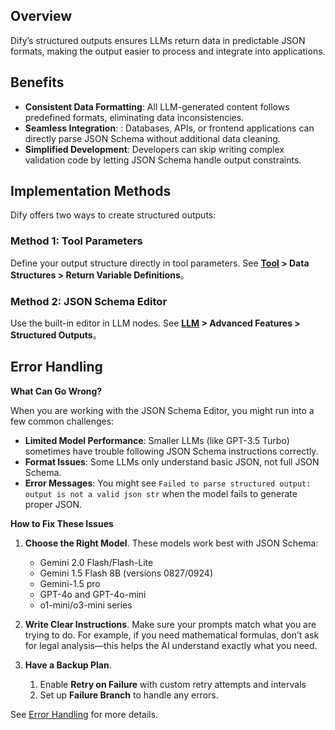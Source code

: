 ## Overview

Dify’s structured outputs ensures LLMs return data in predictable JSON formats, making the output easier to process and integrate into applications.

## Benefits

- **Consistent Data Formatting**: All LLM-generated content follows predefined formats, eliminating data inconsistencies.
- **Seamless Integration**: : Databases, APIs, or frontend applications can directly parse JSON Schema without additional data cleaning.
- **Simplified Development**: Developers can skip writing complex validation code by letting JSON Schema handle output constraints.

## Implementation Methods

Dify offers two ways to create structured outputs:

### Method 1: Tool Parameters

Define your output structure directly in tool parameters. See **[Tool](https://docs.dify.ai/plugins/schema-definition/tool) > Data Structures > Return Variable Definitions**。

### Method 2: JSON Schema Editor

Use the built-in editor in LLM nodes. See **[LLM](https://docs.dify.ai/guides/workflow/node/llm) > Advanced Features > Structured Outputs**。

## Error Handling

**What Can Go Wrong?**

When you are working with the JSON Schema Editor, you might run into a few common challenges:

- **Limited Model Performance**: Smaller LLMs (like GPT-3.5 Turbo) sometimes have trouble following JSON Schema instructions correctly.
- **Format Issues**: Some LLMs only understand basic JSON, not full JSON Schema.
- **Error Messages**: You might see `Failed to parse structured output: output is not a valid json str` when the model fails to generate proper JSON.

**How to Fix These Issues**

1.  **Choose the Right Model**. These models work best with JSON Schema:
    - Gemini 2.0 Flash/Flash-Lite
    - Gemini 1.5 Flash 8B (versions 0827/0924)
    - Gemini-1.5 pro
    - GPT-4o and GPT-4o-mini
    - o1-mini/o3-mini series

2.  **Write Clear Instructions**. Make sure your prompts match what you are trying to do. For example, if you need mathematical formulas, don’t ask for legal analysis—this helps the AI understand exactly what you need.

3.  **Have a Backup Plan**.
    1. Enable **Retry on Failure** with custom retry attempts and intervals
    2. Set up **Failure Branch** to handle any errors.

See [Error Handling](https://docs.dify.ai/guides/workflow/error-handling) for more details.